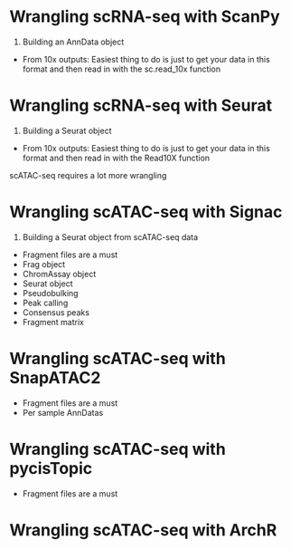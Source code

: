 # Wrangling scRNA-seq with ScanPy
1. Building an AnnData object
- From 10x outputs: Easiest thing to do is just to get your data in this format and then read in with the sc.read_10x function

# Wrangling scRNA-seq with Seurat
1. Building a Seurat object
- From 10x outputs: Easiest thing to do is just to get your data in this format and then read in with the Read10X function

scATAC-seq requires a lot more wrangling

# Wrangling scATAC-seq with Signac
1. Building a Seurat object from scATAC-seq data
- Fragment files are a must
- Frag object
- ChromAssay object
- Seurat object
- Pseudobulking
- Peak calling
- Consensus peaks
- Fragment matrix

# Wrangling scATAC-seq with SnapATAC2
- Fragment files are a must
- Per sample AnnDatas

# Wrangling scATAC-seq with pycisTopic
- Fragment files are a must

# Wrangling scATAC-seq with ArchR